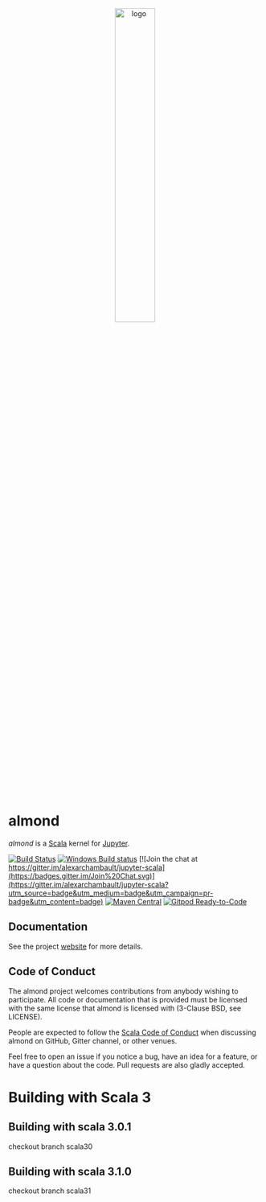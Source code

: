<div align="center">
<img src="docs/website/static/logos/impure-logos-almond-0.svg" alt="logo" width="40%">
</div>

# almond

*almond* is a [Scala](https://scala-lang.org) kernel for [Jupyter](https://jupyter.org).

[![Build Status](https://travis-ci.org/almond-sh/almond.svg?branch=master)](https://travis-ci.org/almond-sh/almond)
[![Windows Build status](https://ci.appveyor.com/api/projects/status/4xg2mrvnttcxr4e8/branch/master?svg=true)](https://ci.appveyor.com/project/alexarchambault/almond/branch/master)
[![Join the chat at https://gitter.im/alexarchambault/jupyter-scala](https://badges.gitter.im/Join%20Chat.svg)](https://gitter.im/alexarchambault/jupyter-scala?utm_source=badge&utm_medium=badge&utm_campaign=pr-badge&utm_content=badge)
[![Maven Central](https://img.shields.io/maven-central/v/sh.almond/kernel_2.12.svg)](https://maven-badges.herokuapp.com/maven-central/sh.almond/kernel_2.12)
[![Gitpod Ready-to-Code](https://img.shields.io/badge/Gitpod-ready--to--code-blue?logo=gitpod)](https://gitpod.io/#https://github.com/almond-sh/almond)

## Documentation

See the project [website](https://almond.sh) for more details.

## Code of Conduct

The almond project welcomes contributions from anybody wishing to participate.
All code or documentation that is provided must be licensed with the same
license that almond is licensed with (3-Clause BSD, see LICENSE).

People are expected to follow the [Scala Code of Conduct](https://www.scala-lang.org/conduct)
when discussing almond on GitHub, Gitter channel, or other venues.

Feel free to open an issue if you notice a bug, have an idea for a feature, or have a question about the code. Pull requests are also gladly accepted.

# Building with Scala 3

## Building with scala 3.0.1

checkout branch scala30

## Building with scala 3.1.0

checkout branch scala31


